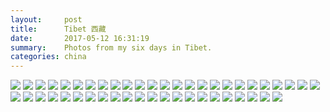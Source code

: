 ```yaml
---
layout:     post
title:      Tibet 西藏
date:       2017-05-12 16:31:19
summary:    Photos from my six days in Tibet.
categories: china
---
```


<img src="{{ site.url }}/assets/posts/Tibet/DSCF2574.jpg" />

<img src="{{ site.url }}/assets/posts/Tibet/DSCF2584.jpg" />

<img src="{{ site.url }}/assets/posts/Tibet/DSCF2587.jpg" />

<img src="{{ site.url }}/assets/posts/Tibet/DSCF2591.jpg" />

<img src="{{ site.url }}/assets/posts/Tibet/DSCF2602.jpg" />

<img src="{{ site.url }}/assets/posts/Tibet/DSCF2607.jpg" />

<img src="{{ site.url }}/assets/posts/Tibet/DSCF2612.jpg" />

<img src="{{ site.url }}/assets/posts/Tibet/DSCF2615.jpg" />

<img src="{{ site.url }}/assets/posts/Tibet/DSCF2621.jpg" />

<img src="{{ site.url }}/assets/posts/Tibet/DSCF2622.jpg" />

<img src="{{ site.url }}/assets/posts/Tibet/DSCF2637.jpg" />

<img src="{{ site.url }}/assets/posts/Tibet/DSCF2640.jpg" />

<img src="{{ site.url }}/assets/posts/Tibet/DSCF2643.jpg" />

<img src="{{ site.url }}/assets/posts/Tibet/DSCF2659.jpg" />

<img src="{{ site.url }}/assets/posts/Tibet/DSCF2674.jpg" />

<img src="{{ site.url }}/assets/posts/Tibet/DSCF2676.jpg" />

<img src="{{ site.url }}/assets/posts/Tibet/DSCF2679.jpg" />

<img src="{{ site.url }}/assets/posts/Tibet/DSCF2706.jpg" />

<img src="{{ site.url }}/assets/posts/Tibet/DSCF2709.jpg" />

<img src="{{ site.url }}/assets/posts/Tibet/DSCF2716.jpg" />

<img src="{{ site.url }}/assets/posts/Tibet/DSCF2725.jpg" />

<img src="{{ site.url }}/assets/posts/Tibet/DSCF2733.jpg" />

<img src="{{ site.url }}/assets/posts/Tibet/DSCF2750.jpg" />

<img src="{{ site.url }}/assets/posts/Tibet/DSCF2762.jpg" />

<img src="{{ site.url }}/assets/posts/Tibet/DSCF2779.jpg" />

<img src="{{ site.url }}/assets/posts/Tibet/DSCF2780.jpg" />

<img src="{{ site.url }}/assets/posts/Tibet/DSCF2784.jpg" />

<img src="{{ site.url }}/assets/posts/Tibet/DSCF2800.jpg" />

<img src="{{ site.url }}/assets/posts/Tibet/DSCF2802.jpg" />

<img src="{{ site.url }}/assets/posts/Tibet/DSCF2803.jpg" />

<img src="{{ site.url }}/assets/posts/Tibet/DSCF2804.jpg" />

<img src="{{ site.url }}/assets/posts/Tibet/DSCF2810.jpg" />

<img src="{{ site.url }}/assets/posts/Tibet/DSCF2811.jpg" />

<img src="{{ site.url }}/assets/posts/Tibet/DSCF2815.jpg" />

<img src="{{ site.url }}/assets/posts/Tibet/DSCF2818.jpg" />

<img src="{{ site.url }}/assets/posts/Tibet/DSCF2833.jpg" />

<img src="{{ site.url }}/assets/posts/Tibet/DSCF2841.jpg" />

<img src="{{ site.url }}/assets/posts/Tibet/DSCF2842.jpg" />

<img src="{{ site.url }}/assets/posts/Tibet/DSCF2852.jpg" />

<img src="{{ site.url }}/assets/posts/Tibet/DSCF2866.jpg" />

<img src="{{ site.url }}/assets/posts/Tibet/DSCF2873.jpg" />

<img src="{{ site.url }}/assets/posts/Tibet/DSCF2877.jpg" />

<img src="{{ site.url }}/assets/posts/Tibet/DSCF2878.jpg" />

<img src="{{ site.url }}/assets/posts/Tibet/DSCF2881.jpg" />

<img src="{{ site.url }}/assets/posts/Tibet/DSCF2896.jpg" />

<img src="{{ site.url }}/assets/posts/Tibet/DSCF2907.jpg" />

<img src="{{ site.url }}/assets/posts/Tibet/DSCF2923.jpg" />


<!--
{% for image in site.static_files %}
    {% if image.path contains 'posts/Tibet' %}
        <img src="{{ site.url }}{{ image.path }}" />
        {{ image.path }}
    {% endif %}
{% endfor %} -->
